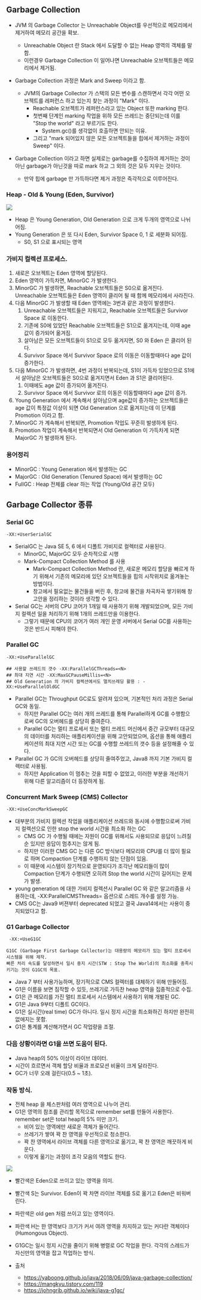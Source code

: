 ## Garbage Collection

- JVM 의 Garbage Collector 는 Unreachable Object를 우선적으로 메모리에서 제거하여 메모리 공간을 확보.
    - Unreachable Object 란 Stack 에서 도달할 수 없는 Heap 영역의 객체를 말함.
    - 이런경우 Garbage Collection 이 일어나면 Unreachable 오브젝트들은 메모리에서 제거됨.

- Garbage Collection 과정은 Mark and Sweep 이라고 함.
    - JVM의 Garbage Collector 가 스택의 모든 변수를 스캔하면서 각각 어떤 오브젝트를 레퍼런스 하고 있는지 찾는 과정이 "Mark" 이다.
        - Reachable 오브젝트가 레퍼런스라고 있는 Object 또한 marking 한다.
        - 첫번째 단계인 marking 작업을 위하 모든 쓰레드는 중단되는데 이를 "Stop the world" 라고 부르기도 한다.
            - System.gc()를 생각없이 호출하면 안되는 이유.
        - 그리고 "mark 되어있지 않은 모든 오브젝트들을 힙에서 제거하는 과정이 Sweep" 이다.

- Garbage Collection 이라고 하면 실제로는 garbage를 수집하여 제거하는 것이 아닌 garbage가 아닌것을 따로 mark 하고 그 외의 것은 모두 지우는 것이다.
    - 만약 힙에 garbage 만 가득하다면 제거 과정은 즉각적으로 이루어진다.

### Heap - Old & Young (Eden, Survivor)

 <img src="/java/java-memory-management_gc-6.png" />

- Heap 은 Young Generation, Old Generation 으로 크게 두개의 영역으로 나뉘어짐.
- Young Generation 은 또 다시 Eden, Survivor Space 0, 1 로 세분화 되어짐.
    - S0, S1 으로 표시되는 영역

### 가비지 컬렉션 프로세스.

1. 새로은 오브젝트는 Eden 영역에 할당된다.
2. Eden 영역이 가득차면, MinorGC 가 발생한다.
3. MinorGC 가 발생하면, Reachable 오브젝트들은 S0으로 옮겨진다. Unreachable 오브젝트들은 Eden 영역이 클리어 될 때 함께 메모리에서 사라진다.
4. 다음 MinorGC 가 발생할 때 Eden 영역에는 3번과 같은 과정이 발생한다.
    1. Unreachable 오브젝트들은 지워지고, Reachable 오브젝트들은 Survivor Space 로 이동한다.
    2. 기존에 S0에 있었던 Reachable 오브젝트들은 S1으로 옮겨지는데, 이때 age 값이 증가되어 옮겨짐.
    3. 살아남은 모든 오브젝트들이 S1으로 모두 옮겨지면, S0 와 Eden 은 클리어 된다.
    4. Survivor Space 에서 Survivor Space 로의 이동은 이동할때마다 age 값이 증가한다.
5. 다음 MinorGC 가 발생하면, 4번 과정이 반복되는데, S1이 가득차 있었으므로 S1에서 살아남은 오브젝트들은 S0으로 옮겨지면서 Eden 과 S1은 클리어된다.
    1. 이때에도 age 값이 증가되어 옮겨진다.
    2. Survivor Space 에서 Survivor 로의 이동은 이동할때마다 age 값이 증가.
6. Young Generation 에서 계속해서 살아남으며 age값이 증가하는 오브젝트들은 age 값이 특정값 이상이 되면 Old Generation 으로 옮겨지는데 이 단계를 Promotion 이라고 함.
7. MinorGC 가 계속해서 반복되면, Promotion 작업도 꾸준히 발생하게 된다.
8. Promotion 작업이 계속해서 반복되면서 Old Generation 이 가득차게 되면 MajorGC 가 발생하게 된다.

### 용어정리

- MinorGC : Young Generation 에서 발생하는 GC
- MajorGC : Old Generation (Tenured Space) 에서 발생하는 GC
- FullGC : Heap 전체를 clear 하는 작업 (Young/Old 공간 모두)

## Garbage Collector 종류

### Serial GC

~~~
-XX:+UserSerialGC
~~~

- SerialGC 는 Java SE 5, 6 에서 디폴트 가비지로 컬렉터로 사용된다.
    - MinorGC, MajorGC 모두 순차적으로 시행
    - Mark-Compact Collection Method 를 사용
        - Mark-Compact Collection Method 란, 새로운 메모리 할당을 빠르게 하기 위해서 기존의 메모리에 있던 오브젝트들을 힙의 시작위치로 옮겨놓는 방법이다.
        - 창고에서 필요없는 물건들을 버린 후, 창고에 물건을 차곡차곡 쌓기위해 창고안을 정리하는 것이라 생각할 수 있다.
- Serial GC는 서버의 CPU 코어가 1개일 때 사용하기 위해 개발되었으며, 모든 가비지 컬렉션 일을 처리하기 위해 1개의 쓰레드만을 이용한다.
    - 그렇기 때문에 CPU의 코어가 여러 개인 운영 서버에서 Serial GC를 사용하는 것은 반드시 피해야 한다.

### Parallel GC

~~~
-XX:+UseParallelGC

## 사용할 쓰레드의 갯수 -XX:ParallelGCThreads=<N> 
## 최대 지연 시간 -XX:MaxGCPauseMillis=<N>
## Old Generation 의 가비지 컬렉션에서도 멀치쓰레딩 활용 : -XX:+UseParallelOldGC
~~~

- Parallel GC는 Throughput GC로도 알려져 있으며, 기본적인 처리 과정은 Serial GC와 동일.
    - 하지만 Parallel GC는 여러 개의 쓰레드를 통해 Parallel하게 GC를 수행함으로써 GC의 오버헤드를 상당히 줄여준다.
    - Parallel GC는 멀티 프로세서 또는 멀티 쓰레드 머신에서 중간 규모부터 대규모의 데이터를 처리하는 애플리케이션을 위해 고안되었으며, 옵션을 통해 애플리케이션의 최대 지연 시간 또는 GC를 수행할
      쓰레드의 갯수 등을 설정해줄 수 있다.
- Parallel GC 가 GC의 오버헤드를 상당히 줄여주었고, Java8 까지 기본 가비지 컬렉터로 사용됨.
    - 하지만 Application 이 멈추는 것을 피할 수 없었고, 이러한 부분을 개선하기 위해 다른 알고리즘이 더 등장하게 됨.

### Concurrent Mark Sweep (CMS) Collector

~~~
-XX:+UseConcMarkSweepGC
~~~

- 대부분의 가비지 컬렉션 작업을 애플리케이션 쓰레드와 동시에 수행함으로써 가비지 컬렉션으로 인한 stop the world 시간을 최소화 하는 GC
    - CMS GC 가 수행될 때에는 자원이 GC를 위해서도 사용되므로 응답이 느려질 순 있지만 응답이 멈추지는 않게 됨.
    - 하지만 이러한 CMS GC 는 다른 GC 방식보다 메모리와 CPU를 더 많이 필요로 하며 Compaction 단계를 수행하지 않는 단점이 있음.
    - 이 때문에 시스템이 장기적으로 운영되다가 조각난 메모리들이 많이 Compaction 단계가 수행되면 오히려 Stop the world 시간이 길어지는 문제가 발생.
- young generation 에 대한 가비지 컬렉션시 Parallel GC 와 같은 알고리즘을 사용하는데, -XX:ParallelCMSThreads=<N> 옵션으로 스레드 개수를 설정 가능.
- CMS GC는 Java9 버젼부터 deprecated 되었고 결국 Java14에서는 사용이 중지되었다고 함.

### G1 Garbage Collector

~~~
 -XX:+UseG1GC
~~~

```
G1GC (Garbage First Garbage Collector)는 대용량의 메모리가 있는 멀티 프로세서 시스템을 위해 제작.
빠른 처리 속도를 달성하면서 일시 중지 시간(STW : Stop The World)의 최소화를 충족시키기는 것이 G1GC의 목표.
```

- Java 7 부터 사용가능하며, 장기적으로 CMS 컬렉터를 대체하기 위해 만들어짐.
- G1은 이름을 보면 짐작할 수 있듯, 쓰레기로 가득찬 heap 영역을 집중적으로 수집.
- G1은 큰 메모리를 가진 멀티 프로세서 시스템에서 사용하기 위해 개발된 GC.
- G1은 Java 9부터 디폴트 GC이다.
- G1은 실시간(real time) GC가 아니다. 일시 정지 시간을 최소화하긴 하지만 완전히 없애지는 못함.
- G1은 통계를 계산해가면서 GC 작업량을 조절.

### 다음 상황이라면 G1을 쓰면 도움이 된다.

- Java heap의 50% 이상이 라이브 데이터.
- 시간이 흐르면서 객체 할당 비율과 프로모션 비율이 크게 달라진다.
- GC가 너무 오래 걸린다(0.5 ~ 1초).

### 작동 방식.

- 전체 heap 을 체스판처럼 여러 영역으로 나누어 관리.
- G1은 영역의 참조를 관리할 목적으로 remember set를 만들어 사용한다. remember set은 total heap의 5% 미만 크기.
    - 비어 있는 영역에만 새로운 객체가 들어간다.
    - 쓰레기가 쌓여 꽉 찬 영역을 우선적으로 청소한다.
    - 꽉 찬 영역에서 라이브 객체를 다른 영역으로 옮기고, 꽉 찬 영역은 깨끗하게 비운다.
    - 이렇게 옮기는 과정이 조각 모음의 역할도 한다.

<img src="/java/g1gc-layout.png" />

- 빨간색은 Eden으로 쓰이고 있는 영역을 의미.
- 빨간색 S는 Survivor. Eden이 꽉 차면 라이브 객체를 S로 옮기고 Eden은 비워버린다.
- 파란색은 old gen 처럼 쓰이고 있는 영역이다.
- 파란색 H는 한 영역보다 크기가 커서 여려 영역을 차지하고 있는 커다란 객체이다(Humongous Object).
- G1GC는 일시 정지 시간을 줄이기 위해 병렬로 GC 작업을 한다. 각각의 스레드가 자신만의 영역을 잡고 작업하는 방식.

- 출처
    - https://yaboong.github.io/java/2018/06/09/java-garbage-collection/
    - https://mangkyu.tistory.com/119
    - https://johngrib.github.io/wiki/java-g1gc/